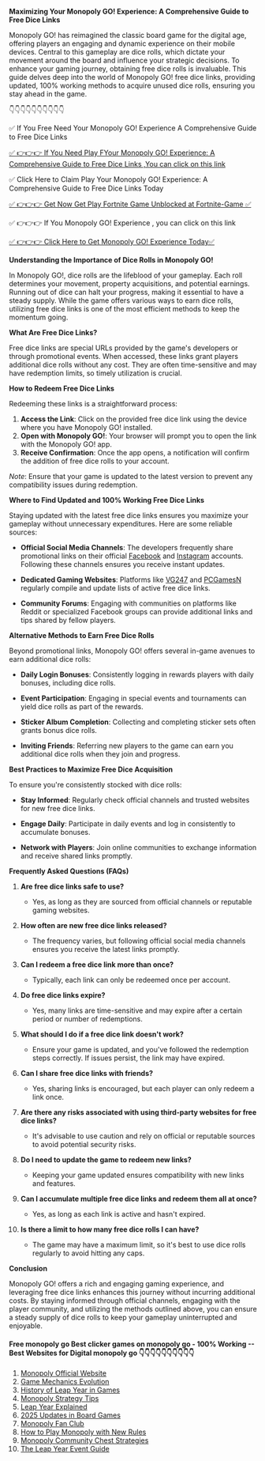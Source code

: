 **Maximizing Your Monopoly GO! Experience: A Comprehensive Guide to Free Dice Links**

Monopoly GO! has reimagined the classic board game for the digital age, offering players an engaging and dynamic experience on their mobile devices. Central to this gameplay are dice rolls, which dictate your movement around the board and influence your strategic decisions. To enhance your gaming journey, obtaining free dice rolls is invaluable. This guide delves deep into the world of Monopoly GO! free dice links, providing updated, 100% working methods to acquire unused dice rolls, ensuring you stay ahead in the game.

👇👇👇👇👇👇👇👇👇👇

✅ If You Free Need Your Monopoly GO! Experience A Comprehensive Guide to Free Dice Links

[✅ 👉👉👉 If You Need Play FYour Monopoly GO! Experience: A Comprehensive Guide to Free Dice Links  ,You can click on this link](https://dmfarid.com/Fortnite_V-Bucks_Codes/)

✅ Click Here to Claim Play Your Monopoly GO! Experience: A Comprehensive Guide to Free Dice Links  Today 

[✅ 👉👉👉 Get Now Get Play Fortnite Game Unblocked at Fortnite-Game ✅](https://dmfarid.com/Fortnite_V-Bucks_Codes/)

✅ 👉👉👉 If You Monopoly GO! Experience , you can click on this link

[✅ 👉👉👉 Click Here to Get Monopoly GO! Experience Today✅](https://dmfarid.com/Fortnite_V-Bucks_Codes/)

**Understanding the Importance of Dice Rolls in Monopoly GO!**

In Monopoly GO!, dice rolls are the lifeblood of your gameplay. Each roll determines your movement, property acquisitions, and potential earnings. Running out of dice can halt your progress, making it essential to have a steady supply. While the game offers various ways to earn dice rolls, utilizing free dice links is one of the most efficient methods to keep the momentum going.

**What Are Free Dice Links?**

Free dice links are special URLs provided by the game's developers or through promotional events. When accessed, these links grant players additional dice rolls without any cost. They are often time-sensitive and may have redemption limits, so timely utilization is crucial.

**How to Redeem Free Dice Links**

Redeeming these links is a straightforward process:

1. **Access the Link**: Click on the provided free dice link using the device where you have Monopoly GO! installed.
2. **Open with Monopoly GO!**: Your browser will prompt you to open the link with the Monopoly GO! app.
3. **Receive Confirmation**: Once the app opens, a notification will confirm the addition of free dice rolls to your account.

*Note*: Ensure that your game is updated to the latest version to prevent any compatibility issues during redemption.

**Where to Find Updated and 100% Working Free Dice Links**

Staying updated with the latest free dice links ensures you maximize your gameplay without unnecessary expenditures. Here are some reliable sources:

- **Official Social Media Channels**: The developers frequently share promotional links on their official [Facebook](https://www.facebook.com/groups/133568003024632/) and [Instagram](https://www.instagram.com/monopolygo_official/) accounts. Following these channels ensures you receive instant updates.

- **Dedicated Gaming Websites**: Platforms like [VG247](https://www.vg247.com/monopoly-go-dice-links) and [PCGamesN](https://www.pcgamesn.com/monopoly-go/dice-links-free) regularly compile and update lists of active free dice links.

- **Community Forums**: Engaging with communities on platforms like Reddit or specialized Facebook groups can provide additional links and tips shared by fellow players.

**Alternative Methods to Earn Free Dice Rolls**

Beyond promotional links, Monopoly GO! offers several in-game avenues to earn additional dice rolls:

- **Daily Login Bonuses**: Consistently logging in rewards players with daily bonuses, including dice rolls.

- **Event Participation**: Engaging in special events and tournaments can yield dice rolls as part of the rewards.

- **Sticker Album Completion**: Collecting and completing sticker sets often grants bonus dice rolls.

- **Inviting Friends**: Referring new players to the game can earn you additional dice rolls when they join and progress.

**Best Practices to Maximize Free Dice Acquisition**

To ensure you're consistently stocked with dice rolls:

- **Stay Informed**: Regularly check official channels and trusted websites for new free dice links.

- **Engage Daily**: Participate in daily events and log in consistently to accumulate bonuses.

- **Network with Players**: Join online communities to exchange information and receive shared links promptly.

**Frequently Asked Questions (FAQs)**

1. **Are free dice links safe to use?**
   - Yes, as long as they are sourced from official channels or reputable gaming websites.

2. **How often are new free dice links released?**
   - The frequency varies, but following official social media channels ensures you receive the latest links promptly.

3. **Can I redeem a free dice link more than once?**
   - Typically, each link can only be redeemed once per account.

4. **Do free dice links expire?**
   - Yes, many links are time-sensitive and may expire after a certain period or number of redemptions.

5. **What should I do if a free dice link doesn't work?**
   - Ensure your game is updated, and you've followed the redemption steps correctly. If issues persist, the link may have expired.

6. **Can I share free dice links with friends?**
   - Yes, sharing links is encouraged, but each player can only redeem a link once.

7. **Are there any risks associated with using third-party websites for free dice links?**
   - It's advisable to use caution and rely on official or reputable sources to avoid potential security risks.

8. **Do I need to update the game to redeem new links?**
   - Keeping your game updated ensures compatibility with new links and features.

9. **Can I accumulate multiple free dice links and redeem them all at once?**
   - Yes, as long as each link is active and hasn't expired.

10. **Is there a limit to how many free dice rolls I can have?**
    - The game may have a maximum limit, so it's best to use dice rolls regularly to avoid hitting any caps.

**Conclusion**

Monopoly GO! offers a rich and engaging gaming experience, and leveraging free dice links enhances this journey without incurring additional costs. By staying informed through official channels, engaging with the player community, and utilizing the methods outlined above, you can ensure a steady supply of dice rolls to keep your gameplay uninterrupted and enjoyable.

#### Free monopoly go Best clicker games on monopoly go - 100% Working --**Best Websites for Digital monopoly go** 👇👇👇👇👇👇👇👇👇👇

1. [Monopoly Official Website](https://dmfarid.com/monopoly-go/)
2. [Game Mechanics Evolution](https://dmfarid.com/monopoly-go/)
3. [History of Leap Year in Games](https://dmfarid.com/monopoly-go/)
4. [Monopoly Strategy Tips](https://dmfarid.com/monopoly-go/)
5. [Leap Year Explained](https://dmfarid.com/monopoly-go/)
6. [2025 Updates in Board Games](https://dmfarid.com/monopoly-go/)
7. [Monopoly Fan Club](https://dmfarid.com/monopoly-go/)
8. [How to Play Monopoly with New Rules](https://dmfarid.com/monopoly-go/)
9. [Monopoly Community Chest Strategies](https://dmfarid.com/monopoly-go/)
10. [The Leap Year Event Guide](https://dmfarid.com/monopoly-go/)
